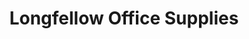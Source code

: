 ---
title: "Longfellow Office Supplies"
url: /blackpool/longfellow-office-supplies/
shop: office supplies
---